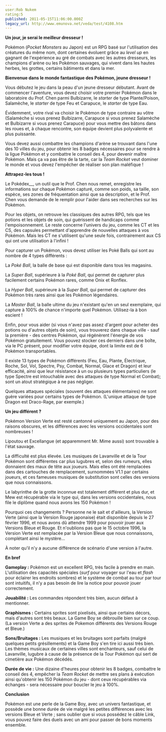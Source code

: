 ```yaml
---
user:Rob Nukem
rating:5
published: 2011-05-15T11:06:00.000Z
legacy_url: http://www.emunova.net/veda/test/4108.htm
---
```

**Un jour, je serai le meilleur dresseur !**  

  

Pokémon (_Pocket Monsters_ au Japon) est un RPG basé sur l'utilisation des créatures du même nom, dont certaines évoluent grâce au _level up_ en gagnant de l'expérience au gré de combats avec les autres dresseurs, les champions d'arène ou les Pokémon sauvages, qui vivent dans les hautes herbes, les grottes, certains bâtiments et dans la mer.  

  

**Bienvenue dans le monde fantastique des Pokémon, jeune dresseur !**  

  

Vous débutez le jeu dans la peau d'un jeune dresseur débutant. Avant de commencer l'aventure, vous devez choisir votre premier Pokémon dans le laboratoire du Prof. Chen parmi Bulbizarre, le _starter_ de type Plante/Poison, Salamèche, le _starter_ de type Feu et Carapuce, le _starter_ de type Eau.  

  

Évidemment, votre rival va choisir le Pokémon de type contraire au vôtre (Salamèche si vous prenez Bulbizarre, Carapuce si vous prenez Salamèche et Bulbizarre si vous prenez Carapuce) pour vous mettre des bâtons dans les roues et, à chaque rencontre, son équipe devient plus polyvalente et plus puissante.  

  

Vous devez aussi combattre les champions d'arène se trouvant dans l'une des 10 villes du jeu, pour obtenir les 8 badges nécessaires pour se rendre à la ligue Pokémon et y combattre le conseil des 4, pour devenir maître Pokémon. Mais ça va pas être de la tarte, car la _Team Rocket_ veut dominer le monde et vous devez l'empêcher de réaliser son plan maléfique !  

  

**Attrapez-les tous !**  

  

Le Pokédex__, un outil que le Prof. Chen nous remet, enregistre les informations sur chaque Pokémon capturé, comme son poids, sa taille, son espèce, ses zones de fréquentation ainsi que sa description, et le Prof. Chen vous demande de le remplir pour l'aider dans ses recherches sur les Pokémon.  

  

Pour les objets, on retrouve les classiques des autres RPG, tels que les potions et les objets de soin, qui guérissent de handicaps comme l'empoisonnement. Le reste concerne l'univers du jeu, comme les CT et les CS, des capsules permettant d'apprendre de nouvelles attaques à vos Pokémon. Mais les CT ne s'utilisent qu'une seule fois, contrairement aux CS qui ont une utilisation à l'infini !  

  

Pour capturer un Pokémon, vous devez utiliser les Poké Balls qui sont au nombre de 4 types différents :  

  

La _Poké Ball_, la balle de base qui est disponible dans tous les magasins.  

  

La _Super Ball_, supérieure à la _Poké Ball_, qui permet de capturer plus facilement certains Pokémon rares, comme Onix et Ronflex.  

  

La _Hyper Ball_, supérieure à la _Super Ball_, qui permet de capturer des Pokémon très rares ainsi que les Pokémon légendaires.  

  

La _Master Ball_, la balle ultime du jeu n'existant qu'en un seul exemplaire, qui capture à 100% de chance n'importe quel Pokémon. Utilisez-la à bon escient !  

  

Enfin, pour vous aider (si vous n'avez pas assez d'argent pour acheter des potions ou d'autres objets de soin), vous trouverez dans chaque ville - sauf la première - des centres Pokémon, qui régénèrent l'énergie de vos Pokémon gratuitement. Vous pouvez stocker ces derniers dans une boîte, via le PC présent, pour modifier votre équipe, dont la limite est de 6 Pokémon transportables.  

  

Il existe 13 types de Pokémon différents (Feu, Eau, Plante, Électrique, Roche, Sol, Vol, Spectre, Psy, Combat, Normal, Glace et Dragon) et leur efficacité, ainsi que leur résistance à un ou plusieurs types particuliers (le type Spectre est intouchable avec des attaques de type Normal et Combat); sont un atout stratégique à ne pas négliger.  

  

Quelques attaques spéciales (souvent des attaques élémentaires) ne sont guère variées pour certains types de Pokémon. (L'unique attaque de type Dragon est Draco-Rage, par exemple.)  

  

**Un jeu différent ?**  

  

Pokémon Version Verte est resté cantonné uniquement au Japon, pour des raisons obscures, et les différences avec les versions occidentales sont nombreuses !  

  

Lipoutou et Excellangue (et apparemment Mr. Mime aussi) sont trouvable à l'état sauvage.  

  

La difficulté est plus élevée. Les musiques de Lavanville et de la Tour Pokémon sont différentes car plus lugubres et, selon des rumeurs, elles donnaient des maux de tête aux joueurs. Mais elles ont été remplacées dans des cartouches de remplacement, surnommées V1.1 par certains joueurs, et ces fameuses musiques de substitution sont celles des versions que nous connaissons.  

  

Le labyrinthe de la grotte inconnue est totalement différent et plus dur, et Mew est récupérable via le type qui, dans les versions occidentales, nous file le diplôme quand nous avons les 150 Pokémon !  

  

Pourquoi ces changements ? Personne ne le sait et d'ailleurs, la Version Verte (ainsi que la Version Rouge japonaise) était disponible depuis le 27 février 1996, et nous avons dû attendre 1999 pour pouvoir jouer aux Versions Bleue et Rouge. Et n'oublions pas que le 15 octobre 1996, la Version Verte est remplacée par la Version Bleue que nous connaissons, complétant ainsi le mystère...  

  

À noter qu'il n'y a aucune différence de scénario d'une version à l'autre.  

  

**En bref**  

  

**Gameplay :** Pokémon est un excellent RPG, très facile à prendre en main. L'utilisation des capacités spéciales (_surf_ pour voyager sur l'eau et _flash_ pour éclairer les endroits sombres) et le système de combat au tour par tour sont intuitifs, il n'y a pas besoin de lire la notice pour pouvoir jouer correctement.  

  

**Jouabilité :** Les commandes répondent très bien, aucun défaut à mentionner.  

  

**Graphismes :** Certains sprites sont pixelisés, ainsi que certains décors, mais d'autres sont très beaux. La Game Boy se débrouille bien sur ce coup. (La version Verte a des sprites de Pokemon différents des Versions Rouge et Bleue.)  

  

**Sons/Bruitages :** Les musiques et les bruitages sont parfaits (malgré quelques petits grésillements) et la Game Boy s'en tire ici aussi très bien. Les thèmes musicaux de certaines villes sont enchanteurs, sauf celui de Lavanville, lugubre à cause de la présence de la Tour Pokémon qui sert de cimetière aux Pokémon décédés.  

  

**Durée de vie :** Une dizaine d'heures pour obtenir les 8 badges, combattre le conseil des 4, empêcher la _Team Rocket_ de mettre ses plans à exécution ainsi qu'obtenir les 150 Pokémon du jeu - dont ceux récupérables via échanges - sera nécessaire pour boucler le jeu à 100%.  

  

**Conclusion**  

  

Pokémon est une perle de la Game Boy, avec un univers fantastique, et possède une bonne durée de vie malgré les petites différences avec les versions Bleue et Verte ; sans oublier que si vous possédez le câble Link, vous pouvez faire des duels avec un ami pour passer de bons moments ensemble.